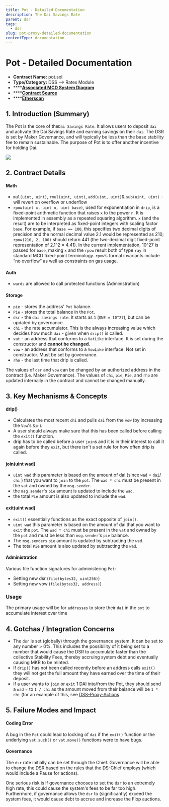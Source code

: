 ```yaml
---
title: Pot - Detailed Documentation
description: The Dai Savings Rate
parent: dsr
tags:
  - dsr
slug: pot-proxy-detailed-documentation
contentType: documentation
---
```


# Pot - Detailed Documentation

- **Contract Name:** pot.sol
- **Type/Category:** DSS —&gt; Rates Module
- \*\*\*\*[**Associated MCD System Diagram**](https://github.com/makerdao/dss/wiki)
- \*\*\*\*[**Contract Source**](https://github.com/makerdao/dss/blob/master/src/pot.sol)
- \*\*\*\*[**Etherscan**](https://etherscan.io/address/0x197e90f9fad81970ba7976f33cbd77088e5d7cf7)

## 1. Introduction \(Summary\)

The Pot is the core of the`Dai Savings Rate`. It allows users to deposit `dai` and activate the Dai Savings Rate and earning savings on their `dai`. The DSR is set by Maker Governance, and will typically be less than the base stability fee to remain sustainable. The purpose of Pot is to offer another incentive for holding Dai.

![](../../.gitbook/assets/screen-shot-2019-11-17-at-2.19.45-pm.png)

## 2. Contract Details

#### Math

- `mul(uint, uint)`, `rmul(uint, uint)`, `add(uint, uint)`& `sub(uint, uint)` - will revert on overflow or underflow
- `rpow(uint x, uint n, uint base)`, used for exponentiation in `drip`, is a fixed-point arithmetic function that raises `x` to the power `n`. It is implemented in assembly as a repeated squaring algorithm. `x` \(and the result\) are to be interpreted as fixed-point integers with scaling factor `base`. For example, if `base == 100`, this specifies two decimal digits of precision and the normal decimal value 2.1 would be represented as 210; `rpow(210, 2, 100)` should return 441 \(the two-decimal digit fixed-point representation of 2.1^2 = 4.41\). In the current implementation, 10^27 is passed for `base`, making `x` and the `rpow` result both of type `ray` in standard MCD fixed-point terminology. `rpow`’s formal invariants include “no overflow” as well as constraints on gas usage.

#### Auth

- `wards` are allowed to call protected functions \(Administration\)

#### Storage

- `pie` - stores the address' `Pot` balance.
- `Pie` - stores the total balance in the `Pot`.
- `dsr` - the `dai savings rate`. It starts as `1` \(`ONE = 10^27`\), but can be updated by governance.
- `chi` - the rate accumulator. This is the always increasing value which decides how much `dai` - given when `drip()` is called.
- `vat` - an address that conforms to a `VatLike` interface. It is set during the constructor and **cannot be changed**.
- `vow` - an address that conforms to a `VowLike` interface. Not set in constructor. Must be set by governance.
- `rho` - the last time that drip is called.

The values of `dsr` and `vow` can be changed by an authorized address in the contract \(i.e. Maker Governance\). The values of `chi`, `pie`, `Pie`, and `rho` are updated internally in the contract and cannot be changed manually.

## 3. Key Mechanisms & Concepts

#### drip\(\)

- Calculates the most recent `chi` and pulls `dai` from the `vow` \(by increasing the `Vow`'s `Sin`\).
- A user should always make sure that this has been called before calling the `exit()` function.
- drip has to be called before a user `join`s and it is in their interest to call it again before they `exit`, but there isn't a set rule for how often drip is called.

#### join\(uint wad\)

- `uint wad` this parameter is based on the amount of dai \(since `wad` = `dai`/ `chi` \) that you want to `join` to the `pot`. The `wad * chi` must be present in the `vat` and owned by the `msg.sender`.
- the `msg.sender`'s `pie` amount is updated to include the `wad`.
- the total `Pie` amount is also updated to include the `wad`.

#### exit\(uint wad\)

- `exit()` essentially functions as the exact opposite of `join()`.
- `uint wad` this parameter is based on the amount of dai that you want to `exit` the `pot`. The `wad * chi` must be present in the `vat` and owned by the `pot` and must be less than `msg.sender`'s `pie` balance.
- The `msg.senders` `pie` amount is updated by subtracting the `wad`.
- The total `Pie` amount is also updated by subtracting the `wad`.

#### Administration

Various file function signatures for administering `Pot`:

- Setting new dsr \(`file(bytes32, uint256)`\)
- Setting new vow \(`file(bytes32, address)`\)

### Usage

The primary usage will be for `addresses` to store their `dai` in the `pot` to accumulate interest over time

## 4. Gotchas / Integration Concerns

- The `dsr` is set \(globally\) through the governance system. It can be set to any number &gt; 0%. This includes the possibility of it being set to a number that would cause the DSR to accumulate faster than the collective Stability Fees, thereby accruing system debt and eventually causing MKR to be minted.
- If `drip()` has not been called recently before an address calls `exit()` they will not get the full amount they have earned over the time of their deposit.
- If a user wants to `join` or `exit` 1 DAI into/from the Pot, they should send a `wad` = to `1 / chi` as the amount moved from their balance will be `1 * chi` \(for an example of this, see [DSS-Proxy-Actions](https://github.com/makerdao/dss-proxy-actions/blob/master/src/DssProxyActions.sol#L547)

## 5. Failure Modes and Impact

#### Coding Error

A bug in the `Pot` could lead to locking of `dai` if the `exit()` function or the underlying `vat.suck()` or `vat.move()` functions were to have bugs.

#### Governance

The `dsr` rate initially can be set through the Chief. Governance will be able to change the DSR based on the rules that the DS-Chief employs \(which would include a Pause for actions\).

One serious risk is if governance chooses to set the `dsr` to an extremely high rate, this could cause the system's fees to be far too high. Furthermore, if governance allows the `dsr` to \(significantly\) exceed the system fees, it would cause debt to accrue and increase the Flop auctions.
